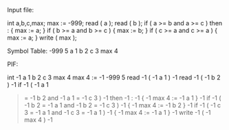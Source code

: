 Input file:

int a,b,c,max;
max := -999;
read ( a );
read ( b );
if ( a >= b and a >= c ) then :
{
max := a;
}
if ( b >= a and b >= c )
{
max := b;
}
if ( c >= a and c >= a ) {
max := a;
}
write ( max );



Symbol Table: 
-999 5
a 1
b 2
c 3
max 4


PIF:

int -1
a 1
b 2
c 3
max 4
max 4
:= -1
-999 5
read -1
( -1
a 1
) -1
read -1
( -1
b 2
) -1
if -1
( -1
a 1
>= -1
b 2
and -1
a 1
>= -1
c 3
) -1
then -1
: -1
{ -1
max 4
:= -1
a 1
} -1
if -1
( -1
b 2
>= -1
a 1
and -1
b 2
>= -1
c 3
) -1
{ -1
max 4
:= -1
b 2
} -1
if -1
( -1
c 3
>= -1
a 1
and -1
c 3
>= -1
a 1
) -1
{ -1
max 4
:= -1
a 1
} -1
write -1
( -1
max 4
) -1
